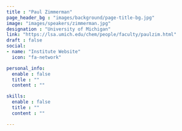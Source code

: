 ```yaml
---
title : "Paul Zimmerman"
page_header_bg : "images/background/page-title-bg.jpg"
image: "images/speakers/zimmerman.jpg"
designation : "University of Michigan"
link: "https://lsa.umich.edu/chem/people/faculty/paulzim.html"
draft : false
social:
- name: "Institute Website"
  icon: "fa-network"

personal_info:
  enable : false
  title : ""
  content : ""

skills:
  enable : false
  title : ""
  content : ""

---
```

